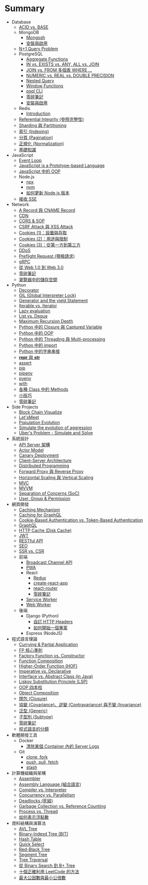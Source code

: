 # Summary

- Database
  - [ACID vs. BASE](<././Database/ACID vs. BASE.md>)
  - MongoDB
    - [Mongosh](<././Database/MongoDB/Mongosh.md>)
    - [安裝與啟用](<././Database/MongoDB/安裝與啟用.md>)
  - [N+1 Query Problem](<././Database/N+1 Query Problem.md>)
  - PostgreSQL
    - [Aggregate Functions](<././Database/PostgreSQL/Aggregate Functions.md>)
    - [IN vs. EXISTS vs. ANY, ALL vs. JOIN](<././Database/PostgreSQL/IN vs. EXISTS vs. ANY, ALL vs. JOIN.md>)
    - [JOIN vs. FROM 多個表 WHERE ...](<././Database/PostgreSQL/JOIN vs. FROM 多個表 WHERE ....md>)
    - [NUMERIC vs. REAL vs. DOUBLE PRECISION](<././Database/PostgreSQL/NUMERIC vs. REAL vs. DOUBLE PRECISION.md>)
    - [Nested Query](<././Database/PostgreSQL/Nested Query.md>)
    - [Window Functions](<././Database/PostgreSQL/Window Functions.md>)
    - [psql CLI](<././Database/PostgreSQL/psql CLI.md>)
    - [零碎筆記](<././Database/PostgreSQL/零碎筆記.md>)
    - [安裝與啟用](<././Database/PostgreSQL/安裝與啟用.md>)
  - Redis
    - [Introduction](<././Database/Redis/Introduction.md>)
  - [Referential Integrity (參照完整性)](<././Database/Referential Integrity (參照完整性).md>)
  - [Sharding 與 Partitioning](<././Database/Sharding 與 Partitioning.md>)
  - [索引 (Indexing)](<././Database/索引 (Indexing).md>)
  - [分頁 (Pagination)](<././Database/分頁 (Pagination).md>)
  - [正規化 (Normalization)](<././Database/正規化 (Normalization).md>)
  - [基礎知識](<././Database/基礎知識.md>)
- JavaScript
  - [Event Loop](<././JavaScript/Event Loop.md>)
  - [JavaScript is a Prototype-based Language](<././JavaScript/JavaScript is a Prototype-based Language.md>)
  - [JavaScript 中的 OOP](<././JavaScript/JavaScript 中的 OOP.md>)
  - Node.js
    - [npx](<././JavaScript/Node.js/npx.md>)
    - [nvm](<././JavaScript/Node.js/nvm.md>)
    - [如何更新 Node.js 版本](<././JavaScript/Node.js/如何更新 Node.js 版本.md>)
  - [接收 SSE](<././JavaScript/接收 SSE.md>)
- Network
  - [A Record 與 CNAME Record](<././Network/A Record 與 CNAME Record.md>)
  - [CDN](<././Network/CDN.md>)
  - [CORS & SOP](<././Network/CORS & SOP.md>)
  - [CSRF Attack 與 XSS Attack](<././Network/CSRF Attack 與 XSS Attack.md>)
  - [Cookies (1)：設置與存取](<././Network/Cookies (1)：設置與存取.md>)
  - [Cookies (2)：用途與限制](<././Network/Cookies (2)：用途與限制.md>)
  - [Cookies (3)：從第一方到第三方](<././Network/Cookies (3)：從第一方到第三方.md>)
  - [DDoS](<././Network/DDoS.md>)
  - [Preflight Request (預檢請求)](<././Network/Preflight Request (預檢請求).md>)
  - [gRPC](<././Network/gRPC.md>)
  - [從 Web 1.0 到 Web 3.0](<././Network/從 Web 1.0 到 Web 3.0.md>)
  - [零碎筆記](<././Network/零碎筆記.md>)
  - [瀏覽器中的儲存空間](<././Network/瀏覽器中的儲存空間.md>)
- Python
  - [Decorator](<././Python/Decorator.md>)
  - [GIL (Global Interpreter Lock)](<././Python/GIL (Global Interpreter Lock).md>)
  - [Generator and the yield Statement](<././Python/Generator and the yield Statement.md>)
  - [Iterable vs. Iterator](<././Python/Iterable vs. Iterator.md>)
  - [Lazy evaluation](<././Python/Lazy evaluation.md>)
  - [List vs. Deque](<././Python/List vs. Deque.md>)
  - [Maximum Recursion Depth](<././Python/Maximum Recursion Depth.md>)
  - [Python 中的 Closure 與 Captured Variable](<././Python/Python 中的 Closure 與 Captured Variable.md>)
  - [Python 中的 OOP](<././Python/Python 中的 OOP.md>)
  - [Python 中的 Threading 與 Multi-processing](<././Python/Python 中的 Threading 與 Multi-processing.md>)
  - [Python 中的 import](<././Python/Python 中的 import.md>)
  - [Python 中的字串串接](<././Python/Python 中的字串串接.md>)
  - [__repr__ 與 __str__](<././Python/__repr__ 與 __str__.md>)
  - [assert](<././Python/assert.md>)
  - [pip](<././Python/pip.md>)
  - [pipenv](<././Python/pipenv.md>)
  - [pyenv](<././Python/pyenv.md>)
  - [with](<././Python/with.md>)
  - [各種 Class 中的 Methods](<././Python/各種 Class 中的 Methods.md>)
  - [小技巧](<././Python/小技巧.md>)
  - [零碎筆記](<././Python/零碎筆記.md>)
- Side Projects
  - [Block Chain Visualize](<././Side Projects/Block Chain Visualize.md>)
  - [Let'sMeet](<././Side Projects/Let'sMeet.md>)
  - [Population Evolution](<././Side Projects/Population Evolution.md>)
  - [Simulate the evolution of aggression](<././Side Projects/Simulate the evolution of aggression.md>)
  - [Uber's Problem - Simulate and Solve](<././Side Projects/Uber's Problem - Simulate and Solve.md>)
- 系統設計
  - [API Server 架構](<././系統設計/API Server 架構.md>)
  - [Actor Model](<././系統設計/Actor Model.md>)
  - [Canary Deployment](<././系統設計/Canary Deployment.md>)
  - [Client-Server Architecture](<././系統設計/Client-Server Architecture.md>)
  - [Distributed Programming](<././系統設計/Distributed Programming.md>)
  - [Forward Proxy 與 Reverse Proxy](<././系統設計/Forward Proxy 與 Reverse Proxy.md>)
  - [Horizontal Scaling 與 Vertical Scaling](<././系統設計/Horizontal Scaling 與 Vertical Scaling.md>)
  - [MVC](<././系統設計/MVC.md>)
  - [MVVM](<././系統設計/MVVM.md>)
  - [Separation of Concerns (SoC)](<././系統設計/Separation of Concerns (SoC).md>)
  - [User, Group & Permission](<././系統設計/User, Group & Permission.md>)
- 網頁開發
  - [Caching Mechanism](<././網頁開發/Caching Mechanism.md>)
  - [Caching for GraphQL](<././網頁開發/Caching for GraphQL.md>)
  - [Cookie-Based Authentication vs. Token-Based Authentication](<././網頁開發/Cookie-Based Authentication vs. Token-Based Authentication.md>)
  - [GraphQL](<././網頁開發/GraphQL.md>)
  - [HTTP Cache (Disk Cache)](<././網頁開發/HTTP Cache (Disk Cache).md>)
  - [JWT](<././網頁開發/JWT.md>)
  - [RESTful API](<././網頁開發/RESTful API.md>)
  - [SEO](<././網頁開發/SEO.md>)
  - [SSR vs. CSR](<././網頁開發/SSR vs. CSR.md>)
  - 前端
    - [Broadcast Channel API](<././網頁開發/前端/Broadcast Channel API.md>)
    - [PWA](<././網頁開發/前端/PWA.md>)
    - React
      - [Redux](<././網頁開發/前端/React/Redux.md>)
      - [create-react-app](<././網頁開發/前端/React/create-react-app.md>)
      - [react-router](<././網頁開發/前端/React/react-router.md>)
      - [零碎筆記](<././網頁開發/前端/React/零碎筆記.md>)
    - [Service Worker](<././網頁開發/前端/Service Worker.md>)
    - [Web Worker](<././網頁開發/前端/Web Worker.md>)
  - 後端
    - Django (Python)
      - [自訂 HTTP Headers](<././網頁開發/後端/Django (Python)/自訂 HTTP Headers.md>)
      - [如何開始一個專案](<././網頁開發/後端/Django (Python)/如何開始一個專案.md>)
    - Express (NodeJS)
- 程式語言理論
  - [Currying & Partial Application](<././程式語言理論/Currying & Partial Application.md>)
  - [FP 核心準則](<././程式語言理論/FP 核心準則.md>)
  - [Factory Function vs. Constructor](<././程式語言理論/Factory Function vs. Constructor.md>)
  - [Function Composition](<././程式語言理論/Function Composition.md>)
  - [Higher-Order Function (HOF)](<././程式語言理論/Higher-Order Function (HOF).md>)
  - [Imperative vs. Declarative](<././程式語言理論/Imperative vs. Declarative.md>)
  - [Interface vs. Abstract Class (in Java)](<././程式語言理論/Interface vs. Abstract Class (in Java).md>)
  - [Liskov Substitution Principle (LSP)](<././程式語言理論/Liskov Substitution Principle (LSP).md>)
  - [OOP 四本柱](<././程式語言理論/OOP 四本柱.md>)
  - [Object Composition](<././程式語言理論/Object Composition.md>)
  - [閉包 (Closure)](<././程式語言理論/閉包 (Closure).md>)
  - [協變 (Covariance)、逆變 (Contravariance) 與不變 (Invariance)](<././程式語言理論/協變 (Covariance)、逆變 (Contravariance) 與不變 (Invariance).md>)
  - [泛型 (Generic)](<././程式語言理論/泛型 (Generic).md>)
  - [子型別 (Subtype)](<././程式語言理論/子型別 (Subtype).md>)
  - [零碎筆記](<././程式語言理論/零碎筆記.md>)
  - [程式語言的分類](<././程式語言理論/程式語言的分類.md>)
- 軟體開發工具
  - Docker
    - [清除某個 Container 內的 Server Logs](<././軟體開發工具/Docker/清除某個 Container 內的 Server Logs.md>)
  - Git
    - [clone, fork](<././軟體開發工具/Git/clone, fork.md>)
    - [push, pull, fetch](<././軟體開發工具/Git/push, pull, fetch.md>)
    - [stash](<././軟體開發工具/Git/stash.md>)
- 計算機組織與架構
  - [Assembler](<././計算機組織與架構/Assembler.md>)
  - [Assembly Language (組合語言)](<././計算機組織與架構/Assembly Language (組合語言).md>)
  - [Compiler vs. Interpreter](<././計算機組織與架構/Compiler vs. Interpreter.md>)
  - [Concurrency vs. Parallelism](<././計算機組織與架構/Concurrency vs. Parallelism.md>)
  - [Deadlocks (死結)](<././計算機組織與架構/Deadlocks (死結).md>)
  - [Garbage Collection vs. Reference Counting](<././計算機組織與架構/Garbage Collection vs. Reference Counting.md>)
  - [Process vs. Thread](<././計算機組織與架構/Process vs. Thread.md>)
  - [如何表示浮點數](<././計算機組織與架構/如何表示浮點數.md>)
- 資料結構與演算法
  - [AVL Tree](<././資料結構與演算法/AVL Tree.md>)
  - [Binary-Indexd Tree (BIT)](<././資料結構與演算法/Binary-Indexd Tree (BIT).md>)
  - [Hash Table](<././資料結構與演算法/Hash Table.md>)
  - [Quick Select](<././資料結構與演算法/Quick Select.md>)
  - [Red-Black Tree](<././資料結構與演算法/Red-Black Tree.md>)
  - [Segment Tree](<././資料結構與演算法/Segment Tree.md>)
  - [Tree Traversal](<././資料結構與演算法/Tree Traversal.md>)
  - [從 Binary Search 到 B+ Tree](<././資料結構與演算法/從 Binary Search 到 B+ Tree.md>)
  - [十個正確利用 LeetCode 的方法](<././資料結構與演算法/十個正確利用 LeetCode 的方法.md>)
  - [最大公因數與最小公倍數](<././資料結構與演算法/最大公因數與最小公倍數.md>)
